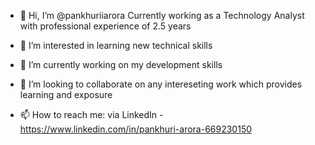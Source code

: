 - 👋 Hi, I’m @pankhuriiarora
Currently working as a Technology Analyst with professional experience of 2.5 years

- 👀 I’m interested in learning new technical skills
- 🌱 I’m currently working on my development skills
- 💞️ I’m looking to collaborate on any intereseting work which provides learning and exposure
- 📫 How to reach me: via LinkedIn - https://www.linkedin.com/in/pankhuri-arora-669230150

<!---
pankhuriiarora/pankhuriiarora is a ✨ special ✨ repository because its `README.md` (this file) appears on your GitHub profile.
You can click the Preview link to take a look at your changes.
--->
